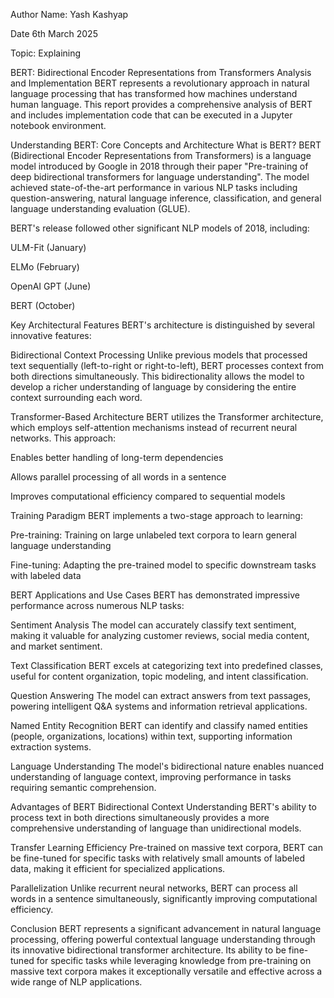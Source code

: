 Author Name: Yash Kashyap

Date 6th March 2025

Topic: Explaining 

BERT: Bidirectional Encoder Representations from Transformers Analysis and Implementation
BERT represents a revolutionary approach in natural language processing that has transformed how machines understand human language. This report provides a comprehensive analysis of BERT and includes implementation code that can be executed in a Jupyter notebook environment.

Understanding BERT: Core Concepts and Architecture
What is BERT?
BERT (Bidirectional Encoder Representations from Transformers) is a language model introduced by Google in 2018 through their paper "Pre-training of deep bidirectional transformers for language understanding". The model achieved state-of-the-art performance in various NLP tasks including question-answering, natural language inference, classification, and general language understanding evaluation (GLUE).

BERT's release followed other significant NLP models of 2018, including:

ULM-Fit (January)

ELMo (February)

OpenAI GPT (June)

BERT (October)

Key Architectural Features
BERT's architecture is distinguished by several innovative features:

Bidirectional Context Processing
Unlike previous models that processed text sequentially (left-to-right or right-to-left), BERT processes context from both directions simultaneously. This bidirectionality allows the model to develop a richer understanding of language by considering the entire context surrounding each word.

Transformer-Based Architecture
BERT utilizes the Transformer architecture, which employs self-attention mechanisms instead of recurrent neural networks. This approach:

Enables better handling of long-term dependencies

Allows parallel processing of all words in a sentence

Improves computational efficiency compared to sequential models

Training Paradigm
BERT implements a two-stage approach to learning:

Pre-training: Training on large unlabeled text corpora to learn general language understanding

Fine-tuning: Adapting the pre-trained model to specific downstream tasks with labeled data

BERT Applications and Use Cases
BERT has demonstrated impressive performance across numerous NLP tasks:

Sentiment Analysis
The model can accurately classify text sentiment, making it valuable for analyzing customer reviews, social media content, and market sentiment.

Text Classification
BERT excels at categorizing text into predefined classes, useful for content organization, topic modeling, and intent classification.

Question Answering
The model can extract answers from text passages, powering intelligent Q&A systems and information retrieval applications.

Named Entity Recognition
BERT can identify and classify named entities (people, organizations, locations) within text, supporting information extraction systems.

Language Understanding
The model's bidirectional nature enables nuanced understanding of language context, improving performance in tasks requiring semantic comprehension.

Advantages of BERT
Bidirectional Context Understanding
BERT's ability to process text in both directions simultaneously provides a more comprehensive understanding of language than unidirectional models.

Transfer Learning Efficiency
Pre-trained on massive text corpora, BERT can be fine-tuned for specific tasks with relatively small amounts of labeled data, making it efficient for specialized applications.

Parallelization
Unlike recurrent neural networks, BERT can process all words in a sentence simultaneously, significantly improving computational efficiency.

Conclusion
BERT represents a significant advancement in natural language processing, offering powerful contextual language understanding through its innovative bidirectional transformer architecture. Its ability to be fine-tuned for specific tasks while leveraging knowledge from pre-training on massive text corpora makes it exceptionally versatile and effective across a wide range of NLP applications.